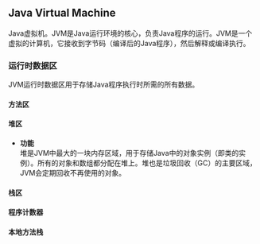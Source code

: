 ## Java Virtual Machine
Java虚拟机。JVM是Java运行环境的核心，负责Java程序的运行。JVM是一个虚拟的计算机，它接收到字节码（编译后的Java程序），然后解释或编译执行。

### 运行时数据区
JVM运行时数据区用于存储Java程序执行时所需的所有数据。
#### 方法区

#### 堆区
- **功能**  
	堆是JVM中最大的一块内存区域，用于存储Java中的对象实例（即类的实例）。所有的对象和数组都分配在堆上。堆也是垃圾回收（GC）的主要区域，JVM会定期回收不再使用的对象。
#### 栈区

#### 程序计数器

#### 本地方法栈